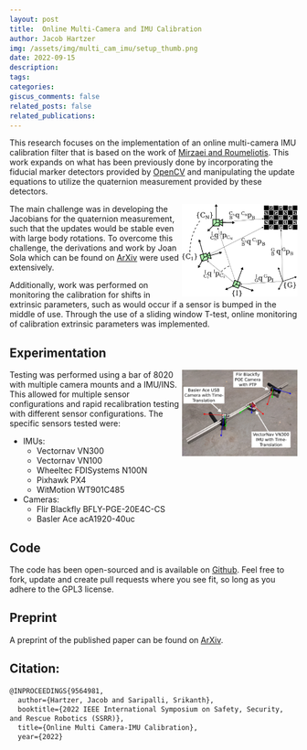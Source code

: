 ```yaml
---
layout: post
title:  Online Multi-Camera and IMU Calibration
author: Jacob Hartzer
img: /assets/img/multi_cam_imu/setup_thumb.png
date: 2022-09-15
description:
tags:
categories:
giscus_comments: false
related_posts: false
related_publications:
---
```


This research focuses on the implementation of an online multi-camera IMU calibration filter that is based on the work of [Mirzaei and Roumeliotis](https://doi.org/10.1109/IROS.2007.4399342). This work expands on what has been previously done by incorporating the fiducial marker detectors provided by [OpenCV](https://opencv.org/) and manipulating the update equations to utilize the quaternion measurement provided by these detectors.

<img src="/assets/img/multi_cam_imu/setup.png" alt="UWB Ranging" style="float:right;width:40%"/>

The main challenge was in developing the Jacobians for the quaternion measurement, such that the updates would be stable even with large body rotations. To overcome this challenge, the derivations and work by Joan Sola which can be found on [ArXiv](https://arxiv.org/abs/1711.02508) were used extensively.

Additionally, work was performed on monitoring the calibration for shifts in extrinsic parameters, such as would occur if a sensor is bumped in the middle of use. Through the use of a sliding window T-test, online monitoring of calibration extrinsic parameters was implemented.  

## Experimentation
<img src="/assets/img/multi_cam_imu/8020.png" alt="UWB Ranging" style="float:right;width:40%"/>

Testing was performed using a bar of 8020 with multiple camera mounts and a IMU/INS. This allowed for multiple sensor configurations and rapid recalibration testing with different sensor configurations. The specific sensors tested were:
- IMUs:
  - Vectornav VN300 
  - Vectornav VN100 
  - Wheeltec FDISystems N100N
  - Pixhawk PX4
  - WitMotion WT901C485
- Cameras: 
  - Flir Blackfly BFLY-PGE-20E4C-CS 
  - Basler Ace acA1920-40uc 

## Code

The code has been open-sourced and is available on [Github](https://github.com/unmannedlab/multi-cam-imu-cal). Feel free to fork, update and create pull requests where you see fit, so long as you adhere to the GPL3 license.

## Preprint

A preprint of the published paper can be found on [ArXiv](https://arxiv.org/abs/2209.13821).

## Citation:

```
@INPROCEEDINGS{9564981,
  author={Hartzer, Jacob and Saripalli, Srikanth},
  booktitle={2022 IEEE International Symposium on Safety, Security, and Rescue Robotics (SSRR)}, 
  title={Online Multi Camera-IMU Calibration}, 
  year={2022}
```